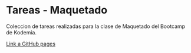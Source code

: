 # Tareas - Maquetado

Coleccion de tareas realizadas para la clase de Maquetado del Bootcamp de Kodemia.

[Link a GitHub pages](https://mikovaz.github.io/Maquetado-tareas/index.html)
